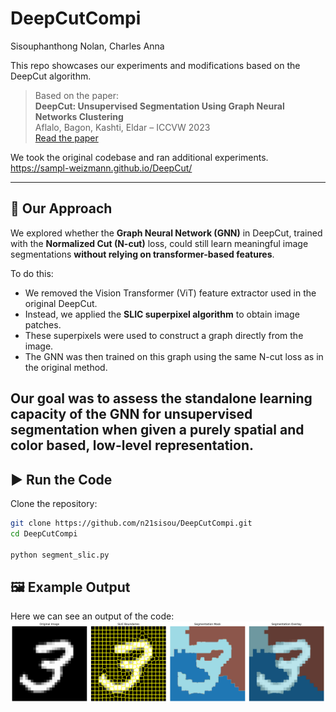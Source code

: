# DeepCutCompi

Sisouphanthong Nolan, Charles Anna

This repo showcases our experiments and modifications based on the DeepCut algorithm.

> Based on the paper:  
> **DeepCut: Unsupervised Segmentation Using Graph Neural Networks Clustering**  
> Aflalo, Bagon, Kashti, Eldar – ICCVW 2023  
> [Read the paper](https://openaccess.thecvf.com/content/ICCV2023W/UG2+/papers/Aflalo_DeepCut_Unsupervised_Segmentation_Using_Graph_Neural_Networks_Clustering_ICCVW_2023_paper.pdf)

We took the original codebase and ran additional experiments. 
https://sampl-weizmann.github.io/DeepCut/

---

## 🧪 Our Approach

We explored whether the **Graph Neural Network (GNN)** in DeepCut, trained with the **Normalized Cut (N-cut)** loss, could still learn meaningful image segmentations **without relying on transformer-based features**.

To do this:

- We removed the Vision Transformer (ViT) feature extractor used in the original DeepCut.
- Instead, we applied the **SLIC superpixel algorithm** to obtain image patches.
- These superpixels were used to construct a graph directly from the image.
- The GNN was then trained on this graph using the same N-cut loss as in the original method.

Our goal was to assess the standalone learning capacity of the GNN for unsupervised segmentation when given a purely spatial and color based, low-level representation.
--- 
## ▶️ Run the Code

Clone the repository:

```bash
git clone https://github.com/n21sisou/DeepCutCompi.git
cd DeepCutCompi

python segment_slic.py
```

## 🖼️ Example Output

Here we can see an output of the code:
![Example Segmentation](results/K=3_slic%28%2850%2C%20400%29%29/mnist3_segmentation.png)


